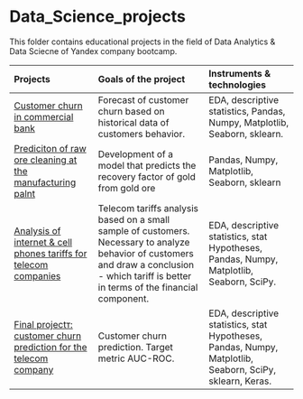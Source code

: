 # Data_Science_projects

This folder contains educational projects in the field of Data Analytics & Data Sciecne of Yandex company bootcamp.


|	Projects |	Goals of the project	|	Instruments & technologies |
|:-----|:---|:---|
|[Customer churn in commercial bank](https://github.com/AlexeyKulikovZ/Data_Science_projects/tree/main/Commercial%20bank)| Forecast of customer churn based on historical data of customers behavior. 	| EDA, descriptive statistics, Pandas, Numpy, Matplotlib, Seaborn, sklearn.|
 | [Prediciton of raw ore cleaning at the manufacturing palnt](https://github.com/AlexeyKulikovZ/Data_Science_projects/tree/main/Mining%20company)| Development of a model that predicts the recovery factor of gold from gold ore | Pandas, Numpy, Matplotlib, Seaborn, sklearn |
 | [Analysis of internet & cell phones tariffs for telecom companies](https://github.com/AlexeyKulikovZ/Data_Science_projects/tree/main/Telecom%20company) | Telecom tariffs analysis based on a small sample of customers. Necessary to analyze behavior of customers and draw a conclusion - which tariff is better in terms of the financial component.   | EDA, descriptive statistics, stat Hypotheses, Pandas, Numpy, Matplotlib, Seaborn, SciPy. |
 | [Final projectт: customer churn prediction for the telecom company](https://github.com/AlexeyKulikovZ/Data_Science_projects/tree/main/Final_project_customer_churn) | Customer churn prediction. Target metric AUC-ROC. | EDA, descriptive statistics, stat Hypotheses, Pandas, Numpy, Matplotlib, Seaborn, SciPy, sklearn, Keras. |
